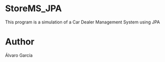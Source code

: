 StoreMS_JPA
===========
This program is a simulation of a Car Dealer Management System using JPA

Author
======
Álvaro García

